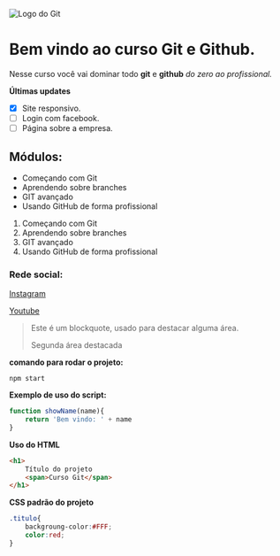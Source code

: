 ![Logo do Git](https://git-scm.com/images/logos/downloads/Git-Icon-1788C.png)


# Bem vindo ao curso Git e Github.
Nesse curso você vai dominar todo **git** e **github** _do zero ao profissional._

**Últimas updates**
- [x] Site responsivo. 
- [ ] Login com facebook.
- [ ] Página sobre a empresa.
## Módulos:
* Começando com Git
* Aprendendo sobre branches
* GIT avançado
* Usando GitHub de forma profissional

1. Começando com Git
2. Aprendendo sobre branches
3. GIT avançado
4. Usando GitHub de forma profissional

### Rede social:
[Instagram](https://instagram.com/ryanhmx)

[Youtube](https://www.youtube.com/channel/UCtQB0gpszaM_NDL4_lWfm_w)

>Este é um blockquote, usado para destacar alguma área.
>
>Segunda área destacada


**comando para rodar o projeto:**
```
npm start
```

**Exemplo de uso do script:**

``` js
function showName(name){
    return 'Bem vindo: ' + name
}
```

**Uso do HTML**
```html
<h1>
    Título do projeto
    <span>Curso Git</span>
</h1>
```

**CSS padrão do projeto**
```css
.titulo{
    backgroung-color:#FFF;
    color:red;
}
```